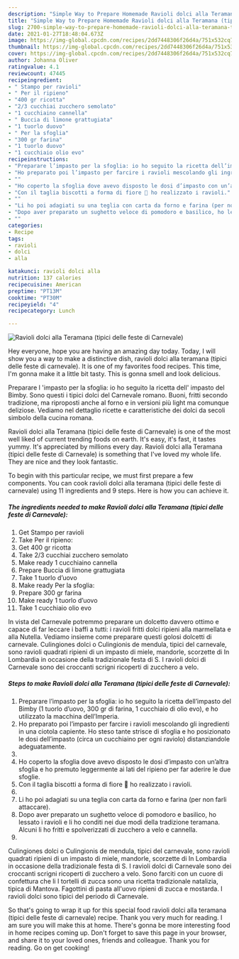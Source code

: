 ```yaml
---
description: "Simple Way to Prepare Homemade Ravioli dolci alla Teramana (tipici delle feste di Carnevale)"
title: "Simple Way to Prepare Homemade Ravioli dolci alla Teramana (tipici delle feste di Carnevale)"
slug: 2700-simple-way-to-prepare-homemade-ravioli-dolci-alla-teramana-tipici-delle-feste-di-carnevale
date: 2021-01-27T18:48:04.673Z
image: https://img-global.cpcdn.com/recipes/2dd7448306f26d4a/751x532cq70/ravioli-dolci-alla-teramana-tipici-delle-feste-di-carnevale-recipe-main-photo.jpg
thumbnail: https://img-global.cpcdn.com/recipes/2dd7448306f26d4a/751x532cq70/ravioli-dolci-alla-teramana-tipici-delle-feste-di-carnevale-recipe-main-photo.jpg
cover: https://img-global.cpcdn.com/recipes/2dd7448306f26d4a/751x532cq70/ravioli-dolci-alla-teramana-tipici-delle-feste-di-carnevale-recipe-main-photo.jpg
author: Johanna Oliver
ratingvalue: 4.1
reviewcount: 47445
recipeingredient:
- " Stampo per ravioli"
- " Per il ripieno"
- "400 gr ricotta"
- "2/3 cucchiai zucchero semolato"
- "1 cucchiaino cannella"
- " Buccia di limone grattugiata"
- "1 tuorlo duovo"
- " Per la sfoglia"
- "300 gr farina"
- "1 tuorlo duovo"
- "1 cucchiaio olio evo"
recipeinstructions:
- "Preparare l’impasto per la sfoglia: io ho seguito la ricetta dell’impasto del Bimby (1 tuorlo d’uovo, 300 gr di farina, 1 cucchiaio di olio evo), e ho utilizzato la macchina dell’Imperia."
- "Ho preparato poi l’impasto per farcire i ravioli mescolando gli ingredienti in una ciotola capiente. Ho steso tante strisce di sfoglia e ho posizionato le dosi dell’impasto (circa un cucchiaino per ogni raviolo) distanziandole adeguatamente."
- ""
- "Ho coperto la sfoglia dove avevo disposto le dosi d’impasto con un’altra sfoglia e ho premuto leggermente ai lati del ripieno per far aderire le due sfoglie."
- "Con il taglia biscotti a forma di fiore 💐 ho realizzato i ravioli."
- ""
- "Li ho poi adagiati su una teglia con carta da forno e farina (per non farli attaccare)."
- "Dopo aver preparato un sughetto veloce di pomodoro e basilico, ho lessato i ravioli e li ho conditi nei due modi della tradizione teramana. Alcuni li ho fritti e spolverizzati di zucchero a velo e cannella."
- ""
categories:
- Recipe
tags:
- ravioli
- dolci
- alla

katakunci: ravioli dolci alla 
nutrition: 137 calories
recipecuisine: American
preptime: "PT13M"
cooktime: "PT30M"
recipeyield: "4"
recipecategory: Lunch

---
```



![Ravioli dolci alla Teramana (tipici delle feste di Carnevale)](https://img-global.cpcdn.com/recipes/2dd7448306f26d4a/751x532cq70/ravioli-dolci-alla-teramana-tipici-delle-feste-di-carnevale-recipe-main-photo.jpg)

Hey everyone, hope you are having an amazing day today. Today, I will show you a way to make a distinctive dish, ravioli dolci alla teramana (tipici delle feste di carnevale). It is one of my favorites food recipes. This time, I'm gonna make it a little bit tasty. This is gonna smell and look delicious.

Preparare l &#39;impasto per la sfoglia: io ho seguito la ricetta dell&#39; impasto del Bimby. Sono questi i tipici dolci del Carnevale romano. Buoni, fritti secondo tradizione, ma riproposti anche al forno e in versioni più light ma comunque deliziose. Vediamo nel dettaglio ricette e caratteristiche dei dolci da secoli simbolo della cucina romana.

Ravioli dolci alla Teramana (tipici delle feste di Carnevale) is one of the most well liked of current trending foods on earth. It's easy, it's fast, it tastes yummy. It's appreciated by millions every day. Ravioli dolci alla Teramana (tipici delle feste di Carnevale) is something that I've loved my whole life. They are nice and they look fantastic.


To begin with this particular recipe, we must first prepare a few components. You can cook ravioli dolci alla teramana (tipici delle feste di carnevale) using 11 ingredients and 9 steps. Here is how you can achieve it.

<!--inarticleads1-->

##### The ingredients needed to make Ravioli dolci alla Teramana (tipici delle feste di Carnevale):

1. Get  Stampo per ravioli
1. Take  Per il ripieno:
1. Get 400 gr ricotta
1. Take 2/3 cucchiai zucchero semolato
1. Make ready 1 cucchiaino cannella
1. Prepare  Buccia di limone grattugiata
1. Take 1 tuorlo d’uovo
1. Make ready  Per la sfoglia:
1. Prepare 300 gr farina
1. Make ready 1 tuorlo d’uovo
1. Take 1 cucchiaio olio evo


In vista del Carnevale potremmo preparare un dolcetto davvero ottimo e capace di far leccare i baffi a tutti: i ravioli fritti dolci ripieni alla marmellata e alla Nutella. Vediamo insieme come preparare questi golosi dolcetti di carnevale. Culingiones dolci o Culingionis de mendula, tipici del carnevale, sono ravioli quadrati ripieni di un impasto di miele, mandorle, scorzette di In Lombardia in occasione della tradizionale festa di S. I ravioli dolci di Carnevale sono dei croccanti scrigni ricoperti di zucchero a velo. 

<!--inarticleads2-->

##### Steps to make Ravioli dolci alla Teramana (tipici delle feste di Carnevale):

1. Preparare l’impasto per la sfoglia: io ho seguito la ricetta dell’impasto del Bimby (1 tuorlo d’uovo, 300 gr di farina, 1 cucchiaio di olio evo), e ho utilizzato la macchina dell’Imperia.
1. Ho preparato poi l’impasto per farcire i ravioli mescolando gli ingredienti in una ciotola capiente. Ho steso tante strisce di sfoglia e ho posizionato le dosi dell’impasto (circa un cucchiaino per ogni raviolo) distanziandole adeguatamente.
1. 
1. Ho coperto la sfoglia dove avevo disposto le dosi d’impasto con un’altra sfoglia e ho premuto leggermente ai lati del ripieno per far aderire le due sfoglie.
1. Con il taglia biscotti a forma di fiore 💐 ho realizzato i ravioli.
1. 
1. Li ho poi adagiati su una teglia con carta da forno e farina (per non farli attaccare).
1. Dopo aver preparato un sughetto veloce di pomodoro e basilico, ho lessato i ravioli e li ho conditi nei due modi della tradizione teramana. Alcuni li ho fritti e spolverizzati di zucchero a velo e cannella.
1. 


Culingiones dolci o Culingionis de mendula, tipici del carnevale, sono ravioli quadrati ripieni di un impasto di miele, mandorle, scorzette di In Lombardia in occasione della tradizionale festa di S. I ravioli dolci di Carnevale sono dei croccanti scrigni ricoperti di zucchero a velo. Sono farciti con un cuore di confettura che li I tortelli di zucca sono una ricetta tradizionale natalizia, tipica di Mantova. Fagottini di pasta all&#39;uovo ripieni di zucca e mostarda. I ravioli dolci sono tipici del periodo di Carnevale. 

So that's going to wrap it up for this special food ravioli dolci alla teramana (tipici delle feste di carnevale) recipe. Thank you very much for reading. I am sure you will make this at home. There's gonna be more interesting food in home recipes coming up. Don't forget to save this page in your browser, and share it to your loved ones, friends and colleague. Thank you for reading. Go on get cooking!

